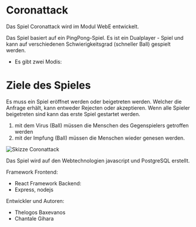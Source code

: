 # Coronattack

Das Spiel Coronattack wird im Modul WebE entwickelt. 

Das Spiel basiert auf ein PingPong-Spiel. Es ist ein Dualplayer - Spiel und kann auf verschiedenen Schwierigkeitsgrad (schneller Ball) gespielt werden. 

* Es gibt zwei Modis: 

# Ziele des Spieles

Es muss ein Spiel eröffnet werden oder beigetreten werden. Welcher die Anfrage erhält, kann entweder 
Rejecten oder akzeptieren. Wenn alle Spieler beigetreten sind kann das erste Spiel gestartet werden.

1) mit dem Virus (Ball) müssen die Menschen des Gegenspielers getroffen werden
2) mit der Impfung (Ball) müssen die Menschen wieder genesen werden.

![Skizze Coronattack](../img/Skizze.png)

Das Spiel wird auf den Webtechnologien javascript und PostgreSQL erstellt.

Framework Frontend:
- React
Framework Backend:
- Express, nodejs


Entwickler und Autoren:
- Thelogos Baxevanos
- Chantale Gihara

